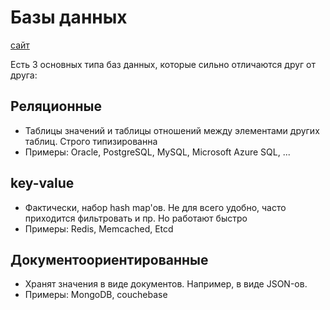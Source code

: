 # Базы данных

[сайт](https://sql-academy.org)

Есть 3 основных типа баз данных, которые сильно отличаются друг от друга:
## Реляционные
- Таблицы значений и таблицы отношений между элементами других таблиц. Строго типизированна
- Примеры: Oracle, PostgreSQL, MySQL, Microsoft Azure SQL, ...
## key-value
- Фактически, набор hash map'ов. Не для всего удобно, часто приходится фильтровать и пр. Но работают быстро
- Примеры: Redis, Memcached, Etcd
## Документоориентированные
- Хранят значения в виде документов. Например, в виде JSON-ов.
- Примеры: MongoDB, couchebase

